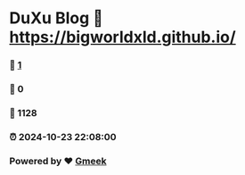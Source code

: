 # DuXu Blog :link: https://bigworldxld.github.io/ 
### :page_facing_up: [1](https://bigworldxld.github.io//tag.html) 
### :speech_balloon: 0 
### :hibiscus: 1128 
### :alarm_clock: 2024-10-23 22:08:00 
### Powered by :heart: [Gmeek](https://github.com/Meekdai/Gmeek)
